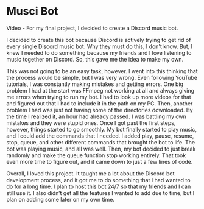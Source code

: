 # Musci Bot
Video - 
For my final project, I decided to create a Discord music bot.

I decided to create this bot because Discord is actively trying to get rid of every single Discord music bot. Why they must do this, I don't know. But, I knew I needed to do something because my friends and I love listening to music together on Discord. So, this gave me the idea to make my own.

This was not going to be an easy task, however. I went into this thinking that the process would be simple, but I was very wrong. Even following YouTube tutorials, I was constantly making mistakes and getting errors. One big problem I had at the start was FFmpeg not working at all and always giving me errors when trying to run my bot. I had to look up more videos for that and figured out that I had to include it in the path on my PC. Then, another problem I had was just not having some of the directories downloaded. By the time I realized it, an hour had already passed. I was battling my own mistakes and they were stupid ones. Once I got past the first steps, however, things started to go smoothly. My bot finally started to play music, and I could add the commands that I needed. I added play, pause, resume, stop, queue, and other different commands that brought the bot to life. The bot was playing music, and all was well. Then, my bot decided to just break randomly and make the queue function stop working entirely. That took even more time to figure out, and it came down to just a few lines of code.

Overall, I loved this project. It taught me a lot about the Discord bot development process, and it got me to do something that I had wanted to do for a long time. I plan to host this bot 24/7 so that my friends and I can still use it. I also didn’t get all the features I wanted to add due to time, but I plan on adding some later on my own time.
